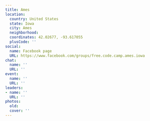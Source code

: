 ```yaml
---
title: Ames
location:
  country: United States
  state: Iowa
  city: Ames
  neighborhood: 
  coordinates: 42.02677, -93.617055
  plusCode: ''
social:
  name: Facebook page
  URL: https://www.facebook.com/groups/free.code.camp.ames.iowa
chat:
  name: ''
  URL: ''
event:
  name: ''
  URL: ''
leaders:
- name: ''
  URL: ''
photos:
  old: 
  cover: ''
---
```

